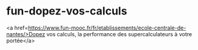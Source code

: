 # fun-dopez-vos-calculs
&lt;a href=https://www.fun-mooc.fr/fr/etablissements/ecole-centrale-de-nantes/>Dopez vos calculs, la performance des supercalculateurs à votre portée&lt;/a>
